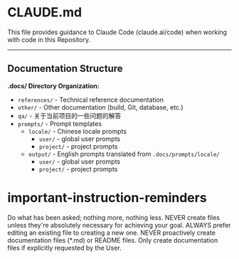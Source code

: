 # CLAUDE.md

This file provides guidance to Claude Code (claude.ai/code) when working with code in this Repository.

---

## Documentation Structure

**.docs/ Directory Organization:**
- `references/` - Technical reference documentation
- `other/` - Other documentation (build, Git, database, etc.)
- `qa/` - 关于当前项目的一些问题的解答
- `prompts/` - Prompt templates
  - `locale/` - Chinese locale prompts
    - `user/` - global user prompts
    - `project/` - project prompts
  - `output/` - English prompts translated from `.docs/prompts/locale/`
    - `user/` - global user prompts
    - `project/` - project prompts

# important-instruction-reminders
Do what has been asked; nothing more, nothing less.
NEVER create files unless they're absolutely necessary for achieving your goal.
ALWAYS prefer editing an existing file to creating a new one.
NEVER proactively create documentation files (*.md) or README files. Only create documentation files if explicitly requested by the User.
